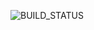 ![BUILD_STATUS](https://codebuild.us-west-2.amazonaws.com/badges?uuid=eyJlbmNyeXB0ZWREYXRhIjoiQmJDODJHZWt4b2EwRFV4V1g5MUlNbHBKTG1JcmMvUE54S2phdUZDU2pjRUNOSU9YeVphdURlYXBPcG0xRjFmLzVKdXlEakdWN1Npbi9FWjRCdlNRNlVNPSIsIml2UGFyYW1ldGVyU3BlYyI6InZsLy9GRmJ0ZXRGMzd2THMiLCJtYXRlcmlhbFNldFNlcmlhbCI6MX0%3D&branch=main)
